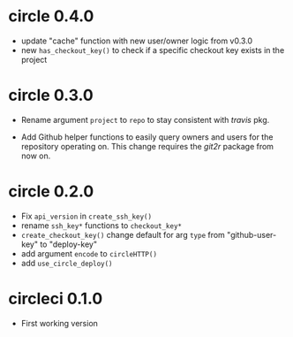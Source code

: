 # circle 0.4.0

- update "cache" function with new user/owner logic from v0.3.0
- new `has_checkout_key()` to check if a specific checkout key exists in the project

# circle 0.3.0

- Rename argument `project` to `repo` to stay consistent with _travis_ pkg.

- Add Github helper functions to easily query owners and users for the repository operating on. This change requires the _git2r_ package from now on.

# circle 0.2.0

- Fix `api_version` in `create_ssh_key()`
- rename `ssh_key*` functions to `checkout_key*`
- `create_checkout_key()` change default for arg `type` from "github-user-key" to "deploy-key"
- add argument `encode` to `circleHTTP()`
- add `use_circle_deploy()`

# circleci 0.1.0

* First working version

